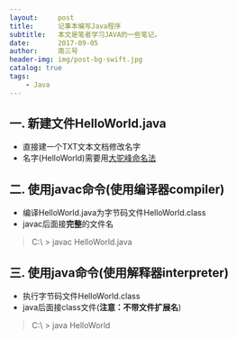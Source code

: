 ```yaml
---
layout:     post
title:      记事本编写Java程序
subtitle:   本文是笔者学习JAVA的一些笔记。
date:       2017-09-05
author:     南三号
header-img: img/post-bg-swift.jpg
catalog: true
tags:
    - Java
---
```


## 一. 新建文件HelloWorld.java
- 直接建一个TXT文本文档修改名字
- 名字(HelloWorld)需要用[大驼峰命名法](https://nansanhao.github.io/2017/08/23/JAVA%E5%AD%A6%E4%B9%A0%E4%B9%8B%E8%A7%84%E8%8C%83%E7%AF%87-%E4%B8%80/)
## 二. 使用javac命令(使用编译器compiler)
- 编译HelloWorld.java为字节码文件HelloWorld.class
- javac后面接**完整**的文件名
> C:\ > javac HelloWorld.java
## 三. 使用java命令(使用解释器interpreter)
- 执行字节码文件HelloWorld.class
- java后面接class文件(**注意：不带文件扩展名**)
> C:\ > java HelloWorld